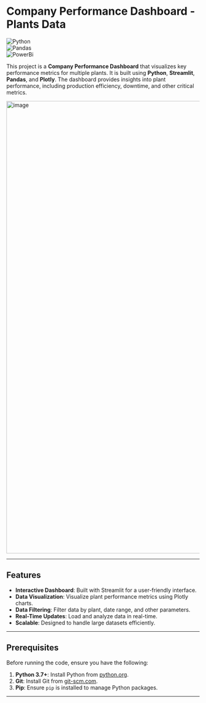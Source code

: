 # Company Performance Dashboard - Plants Data

![Python](https://img.shields.io/badge/Python-3776AB?style=for-the-badge&logo=python&logoColor=white)   
![Pandas](https://img.shields.io/badge/Pandas-150458?style=for-the-badge&logo=pandas&logoColor=white)  
![PowerBi](https://img.shields.io/badge/PowerBi-3F4F75?style=for-the-badge&logo=plotly&logoColor=white)  

This project is a **Company Performance Dashboard** that visualizes key performance metrics for multiple plants. It is built using **Python**, **Streamlit**, **Pandas**, and **Plotly**. The dashboard provides insights into plant performance, including production efficiency, downtime, and other critical metrics.

<img width="1179" alt="image" src="https://github.com/user-attachments/assets/27d5c793-34ef-4c59-b6dc-5372e83fbbfd" />

---

## **Features**
- **Interactive Dashboard**: Built with Streamlit for a user-friendly interface.
- **Data Visualization**: Visualize plant performance metrics using Plotly charts.
- **Data Filtering**: Filter data by plant, date range, and other parameters.
- **Real-Time Updates**: Load and analyze data in real-time.
- **Scalable**: Designed to handle large datasets efficiently.

---

## **Prerequisites**
Before running the code, ensure you have the following:

1. **Python 3.7+**: Install Python from [python.org](https://www.python.org/).
2. **Git**: Install Git from [git-scm.com](https://git-scm.com/).
3. **Pip**: Ensure `pip` is installed to manage Python packages.


---
